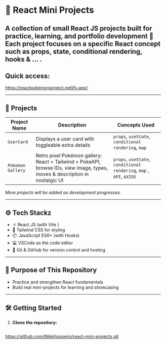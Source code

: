 # 🚀 React Mini Projects

A collection of small React JS projects built for practice, learning, and portfolio development 🎯  
Each project focuses on a specific React concept such as props, state, conditional rendering, hooks & ... .
---

## Quick access:
https://reactpokemonproject.netlify.app/

---

## 📁 Projects

| Project Name | Description | Concepts Used |
|--------------|-------------|----------------|
| `UserCard`   | Displays a user card with toggleable extra details | `props`, `useState`, `conditional rendering`, `map` |
| `Pokemon Gallery`| Retro pixel Pokémon gallery: React + Tailwind + PokeAPI, browse IDs, view image, types, moves & description in nostalgic UI | `props`, `useState`, `conditional rendering`, `map` , `API`, `AXIOS` |

*More projects will be added as development progresses.*

---

## ⚙️ Tech Stackz

- ⚛️ React JS (with Vite )
- 💅 Tailwind CSS for styling
- 📦 JavaScript ES6+ (with Hooks)
- 💻 VSCode as the code editor
- 🐙 Git & GitHub for version control and hosting

---

## 🎯 Purpose of This Repository

- Practice and strengthen React fundamentals
- Build real mini-projects for learning and showcasing

---

## 🛠️ Getting Started

1. **Clone the repository:**
   ```bash
https://github.com/Nikkihosseini/react-mini-projects.git
